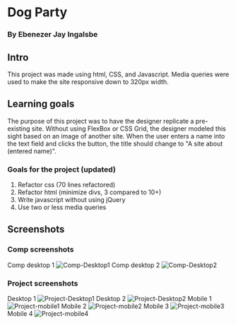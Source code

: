 # Dog Party
### By Ebenezer Jay Ingalsbe
## Intro
This project was made using html, CSS, and Javascript. Media queries were used to make the site responsive down to 320px width. 
## Learning goals
The purpose of this project was to have the designer replicate a pre-existing site. Without using FlexBox or CSS Grid, the designer modeled this sight based on an image of another site. When the user enters a name into the text field and clicks the button, the title should change to "A site about (entered name)". 
### Goals for the project (updated)
1. Refactor css (70 lines refactored)
2. Refactor html (minimize divs, 3 compared to 10+)
3. Write javascript without using jQuery
4. Use two or less media queries
## Screenshots
### Comp screenshots
Comp desktop 1
![Comp-Desktop1](images/comp-desktop-screenshot1.png)
Comp desktop 2
![Comp-Desktop2](images/comp-desktop-screenshot2.png)
### Project screenshots
Desktop 1
![Project-Desktop1](images/project-desktop-screenshot1.png)
Desktop 2
![Project-Desktop2](images/project-desktop-screenshot2.png)
Mobile 1
![Project-mobile1](images/project-mobile-screenshot1.png)
Mobile 2
![Project-mobile2](images/project-mobile-screenshot2.png)
Mobile 3
![Project-mobile3](images/project-mobile-screenshot3.png)
Mobile 4
![Project-mobile4](images/project-mobile-screenshot4.png)
